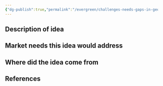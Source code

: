 ```yaml
---
{"dg-publish":true,"permalink":"/evergreen/challenges-needs-gaps-in-geothermal/categories/reduce-lcoe/","tags":["need"]}
---
```




## Description of idea


## Market needs this idea would address


## Where did the idea come from


## References

